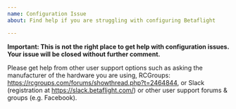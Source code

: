 ```yaml
---
name: Configuration Issue
about: Find help if you are struggling with configuring Betaflight

---
```


**Important: This is not the right place to get help with configuration issues. Your issue will be closed without further comment.**

Please get help from other user support options such as asking the manufacturer of the hardware you are using, RCGroups: https://rcgroups.com/forums/showthread.php?t=2464844, or Slack (registration at https://slack.betaflight.com/) or other user support forums & groups (e.g. Facebook).

